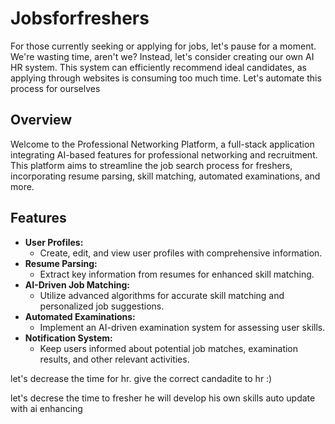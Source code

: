 # Jobsforfreshers
For those currently seeking or applying for jobs, let's pause for a moment. We're wasting time, aren't we? Instead, let's consider creating our own AI HR system. This system can efficiently recommend ideal candidates, as applying through websites is consuming too much time. Let's automate this process for ourselves

## Overview

Welcome to the Professional Networking Platform, a full-stack application integrating AI-based features for professional networking and recruitment. This platform aims to streamline the job search process for freshers, incorporating resume parsing, skill matching, automated examinations, and more.

## Features

- **User Profiles:**
  - Create, edit, and view user profiles with comprehensive information.
- **Resume Parsing:**
  - Extract key information from resumes for enhanced skill matching.
- **AI-Driven Job Matching:**
  - Utilize advanced algorithms for accurate skill matching and personalized job suggestions.
- **Automated Examinations:**
  - Implement an AI-driven examination system for assessing user skills.
- **Notification System:**
  - Keep users informed about potential job matches, examination results, and other relevant activities.

let's decrease the time for hr. give the correct candadite to hr :)

let's decrese the time to fresher he will develop his own skills auto update with ai enhancing 
